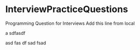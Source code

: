# InterviewPracticeQuestions
Programming Question for Interviews
Add this line from local


a
sdfasdf


asd
fas
df
sad
fsad
